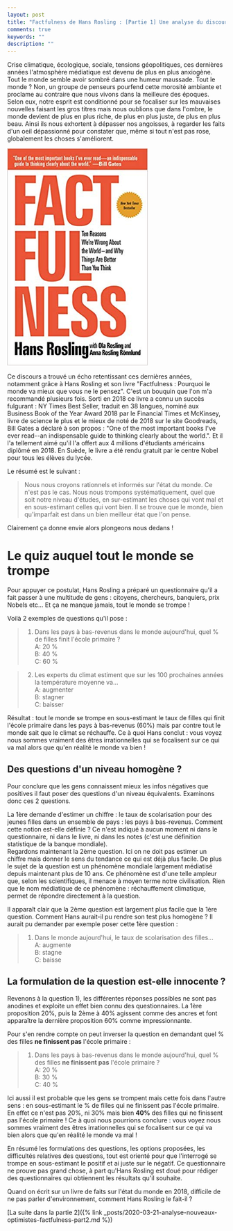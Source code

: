 ```yaml
---
layout: post
title: "Factfulness de Hans Rosling : [Partie 1] Une analyse du discours néo-optimiste"
comments: true
keywords: ""
description: ""
---
```


Crise climatique, écologique, sociale, tensions géopolitiques, ces dernières années l'atmosphère médiatique est devenu de plus en plus anxiogène. Tout le monde semble avoir sombré dans une humeur maussade. Tout le monde ? Non, un groupe de penseurs pourfend cette morosité ambiante et proclame au contraire que nous vivons dans la meilleure des époques. Selon eux, notre esprit est conditionné pour se focaliser sur les mauvaises nouvelles faisant les gros titres mais nous oublions que dans l'ombre, le monde devient de plus en plus riche, de plus en plus juste, de plus en plus beau. Ainsi ils nous exhortent à dépasser nos angoisses, à regarder les faits d'un oeil dépassionné pour constater que, même si tout n'est pas rose, globalement les choses s'améliorent.

![Factfulness](/assets/images/factfulness.jpg)

Ce discours a trouvé un écho retentissant ces dernières années, notamment grâce à Hans Rosling et son livre "Factfulness : Pourquoi le monde va mieux que vous ne le pensez". C'est un bouquin que l'on m'a recommandé plusieurs fois. Sorti en 2018 ce livre a connu un succès fulgurant : NY Times Best Seller, traduit en 38 langues, nominé aux Business Book of the Year Award 2018 par le Financial Times et McKinsey, livre de science le plus et le mieux de noté de 2018 sur le site Goodreads, Bill Gates a déclaré à son propos : "One of the most important books I've ever read--an indispensable guide to thinking clearly about the world.". Et il l'a tellement aimé qu'il l'a offert aux 4 millions d'étudiants américains diplômé en 2018. En Suède, le livre a été rendu gratuit par le centre Nobel pour tous les élèves du lycée. 

Le résumé est le suivant :

>Nous nous croyons rationnels et informés sur l'état du monde. Ce n'est pas le cas. Nous nous trompons systématiquement, quel que soit notre niveau d'études, en sur-estimant les choses qui vont mal et en sous-estimant celles qui vont bien.
Il se trouve que le monde, bien qu'imparfait est dans un bien meilleur état que l'on pense.


Clairement ça donne envie alors plongeons nous dedans !


# Le quiz auquel tout le monde se trompe

Pour appuyer ce postulat, Hans Rosling a préparé un questionnaire qu'il a fait passer à une multitude de gens : citoyens, chercheurs, banquiers, prix Nobels  etc... Et ça ne manque jamais, tout le monde se trompe ! 

Voilà 2 exemples de questions qu'il pose :

>1) Dans les pays à bas-revenus dans le monde aujourd'hui, quel % de filles finit l'école primaire ?<br/>
A: 20 %<br/>
B: 40 %<br/> 
C: 60 %<br/> 

>2) Les experts du climat estiment que sur les 100 prochaines années la température moyenne va...<br/>
A: augmenter<br/>
B: stagner<br/>
C: baisser<br/>

Résultat : tout le monde se trompe en sous-estimant le taux de filles qui finit l'école primaire dans les pays à bas-revenus (60%) mais par contre tout le monde sait que le climat se réchauffe. Ce à quoi Hans conclut : vous voyez nous sommes vraiment des êtres irrationnelles qui se focalisent sur ce qui va mal alors que qu'en réalité le monde va bien !

## Des questions d'un niveau homogène ?

Pour conclure que les gens connaissent mieux les infos négatives que positives il faut poser des questions d'un niveau équivalents. Examinons donc ces 2 questions.

La 1ère demande d'estimer un chiffre : le taux de scolarisation pour des jeunes filles dans un ensemble de pays : les pays à bas-revenus. Comment cette notion est-elle définie ? Ce n'est indiqué à aucun moment ni dans le questionnaire, ni dans le livre, ni dans les notes (c'est une définition statistique de la banque mondiale).<br/>
Regardons maintenant la 2ème question. Ici on ne doit pas estimer un chiffre mais donner le sens du tendance ce qui est déjà plus facile. De plus le sujet de la question est un phénomène mondiale largement médiatisé depuis maintenant plus de 10 ans. Ce phénomène est d'une telle ampleur que, selon les scientifiques, il menace à moyen terme notre civilisation. Rien que le nom médiatique de ce phénomène : réchauffement climatique, permet de répondre directement à la question.

Il apparaît clair que la 2ème question est largement plus facile que la 1ère question. Comment Hans aurait-il pu rendre son test plus homogène ? Il aurait pu demander par exemple poser cette 1ère question :

>1) Dans le monde aujourd'hui, le taux de scolarisation des filles...<br/>
A: augmente<br/>
B: stagne<br/>
C: baisse<br/>

## La formulation de la question est-elle innocente ?

Revenons à la question 1), les différentes réponses possibles ne sont pas anodines et exploite un effet bien connu des questionnaires. La 1ère proposition 20%, puis la 2ème à 40% agissent comme des ancres et font apparaître la dernière proposition 60% comme impressionnante.

Pour s'en rendre compte on peut inverser la question en demandant quel % des filles **ne finissent pas** l'école primaire :

>1) Dans les pays à bas-revenus dans le monde aujourd'hui, quel % des filles **ne finissent pas** l'école primaire ?<br/>
A: 20 %<br/>
B: 30 %<br/>
C: 40 %<br/>

Ici aussi il est probable que les gens se trompent mais cette fois dans l'autre sens : en sous-estimant le % de filles qui ne finissent pas l'école primaire. En effet ce n'est pas 20%, ni 30% mais bien **40%** des filles qui ne finissent pas l'école primaire ! Ce à quoi nous pourrions conclure : vous voyez nous sommes vraiment des êtres irrationnelles qui se focalisent sur ce qui va bien alors que qu'en réalité le monde va mal !

En résumé les formulations des questions, les options proposées, les difficultés relatives des questions, tout est orienté pour que l'interrogé se trompe en sous-estimant le positif et ai juste sur le négatif. Ce questionnaire ne prouve pas grand chose, à part qu'Hans Rosling est doué pour rédiger des questionnaires qui obtiennent les résultats qu'il souhaite.

Quand on écrit sur un livre de faits sur l'état du monde en 2018, difficile de ne pas parler d'environnement, comment Hans Rosling le fait-il ? 

[La suite dans la partie 2]({% link _posts/2020-03-21-analyse-nouveaux-optimistes-factfulness-part2.md %})
